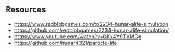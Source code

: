 ## Resources
- https://www.redblobgames.com/x/2234-hunar-alife-simulation
- https://github.com/redblobgames/2234-hunar-alife-simulation/
- https://www.youtube.com/watch?v=0Kx4Y9TVMGg
- https://github.com/hunar4321/particle-life
